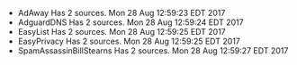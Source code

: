 * AdAway Has 2 sources. Mon 28 Aug 12:59:23 EDT 2017
* AdguardDNS Has 2 sources. Mon 28 Aug 12:59:24 EDT 2017
* EasyList Has 2 sources. Mon 28 Aug 12:59:25 EDT 2017
* EasyPrivacy Has 2 sources. Mon 28 Aug 12:59:25 EDT 2017
* SpamAssassinBillStearns Has 2 sources. Mon 28 Aug 12:59:27 EDT 2017
